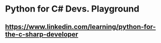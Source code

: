 # Python for C# Devs. Playground

## https://www.linkedin.com/learning/python-for-the-c-sharp-developer